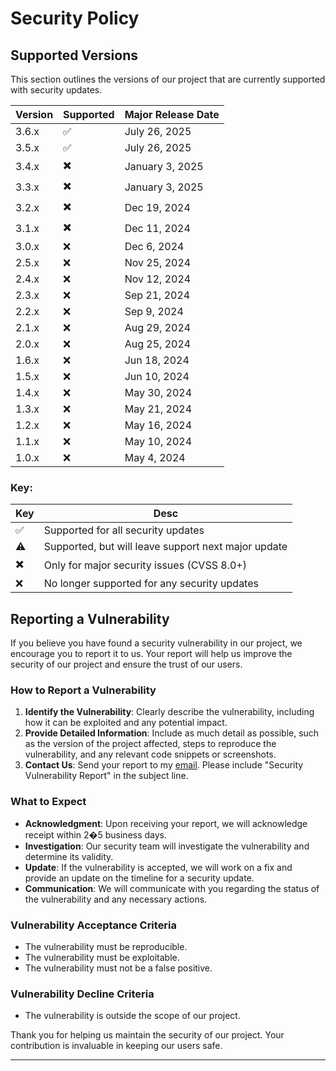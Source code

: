 # Security Policy

## Supported Versions

This section outlines the versions of our project that are currently supported with security updates.

| Version | Supported | Major Release Date |
|---------|-----------|--------------------|
| 3.6.x   | ✅         | July 26, 2025      |
| 3.5.x   | ✅         | July 26, 2025      |
| 3.4.x   | ✖️        | January 3, 2025    |
| 3.3.x   | ✖️        | January 3, 2025    |
| 3.2.x   | ✖️        | Dec 19, 2024       |
| 3.1.x   | ✖️        | Dec 11, 2024       |
| 3.0.x   | ❌         | Dec 6, 2024        |
| 2.5.x   | ❌         | Nov 25, 2024       |
| 2.4.x   | ❌         | Nov 12, 2024       |
| 2.3.x   | ❌         | Sep 21, 2024       |
| 2.2.x   | ❌         | Sep 9, 2024        |
| 2.1.x   | ❌         | Aug 29, 2024       |
| 2.0.x   | ❌         | Aug 25, 2024       |
| 1.6.x   | ❌         | Jun 18, 2024       |
| 1.5.x   | ❌         | Jun 10, 2024       |
| 1.4.x   | ❌         | May 30, 2024       |
| 1.3.x   | ❌         | May 21, 2024       |
| 1.2.x   | ❌         | May 16, 2024       |
| 1.1.x   | ❌         | May 10, 2024       |
| 1.0.x   | ❌         | May 4, 2024        |

### Key:

| Key | Desc                                                |
|-----|-----------------------------------------------------|
| ✅   | Supported for all security updates                  |
| ⚠️  | Supported, but will leave support next major update |
| ✖️  | Only for major security issues (CVSS 8.0+)          |
| ❌   | No longer supported for any security updates        |

## Reporting a Vulnerability

If you believe you have found a security vulnerability in our project, we encourage you to report it to us. Your report
will help us improve the security of our project and ensure the trust of our users.

### How to Report a Vulnerability

1. **Identify the Vulnerability**: Clearly describe the vulnerability, including how it can be exploited and any
   potential impact.
2. **Provide Detailed Information**: Include as much detail as possible, such as the version of the project affected,
   steps to reproduce the vulnerability, and any relevant code snippets or screenshots.
3. **Contact Us**: Send your report to my [email](mailto:Nirt_12023@outlook.com). Please include "Security Vulnerability
   Report" in the subject line.

### What to Expect

- **Acknowledgment**: Upon receiving your report, we will acknowledge receipt within 2�5 business days.
- **Investigation**: Our security team will investigate the vulnerability and determine its validity.
- **Update**: If the vulnerability is accepted, we will work on a fix and provide an update on the timeline for a
  security update.
- **Communication**: We will communicate with you regarding the status of the vulnerability and any necessary actions.

### Vulnerability Acceptance Criteria

- The vulnerability must be reproducible.
- The vulnerability must be exploitable.
- The vulnerability must not be a false positive.

### Vulnerability Decline Criteria

- The vulnerability is outside the scope of our project.

Thank you for helping us maintain the security of our project. Your contribution is invaluable in keeping our users
safe.

---
